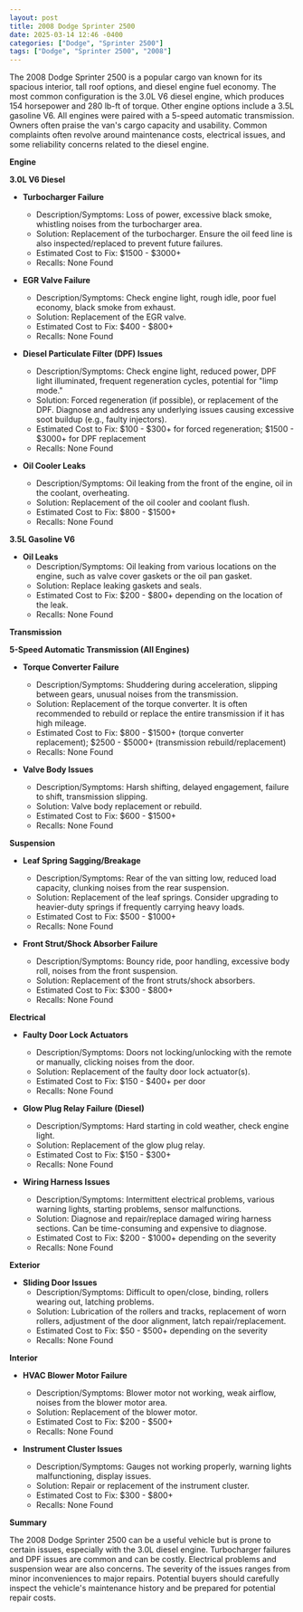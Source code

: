 ```yaml
---
layout: post
title: 2008 Dodge Sprinter 2500
date: 2025-03-14 12:46 -0400
categories: ["Dodge", "Sprinter 2500"]
tags: ["Dodge", "Sprinter 2500", "2008"]
---
```

The 2008 Dodge Sprinter 2500 is a popular cargo van known for its spacious interior, tall roof options, and diesel engine fuel economy. The most common configuration is the 3.0L V6 diesel engine, which produces 154 horsepower and 280 lb-ft of torque. Other engine options include a 3.5L gasoline V6. All engines were paired with a 5-speed automatic transmission. Owners often praise the van's cargo capacity and usability. Common complaints often revolve around maintenance costs, electrical issues, and some reliability concerns related to the diesel engine.

**Engine**

**3.0L V6 Diesel**

*   **Turbocharger Failure**
    *   Description/Symptoms: Loss of power, excessive black smoke, whistling noises from the turbocharger area.
    *   Solution: Replacement of the turbocharger. Ensure the oil feed line is also inspected/replaced to prevent future failures.
    *   Estimated Cost to Fix: $1500 - $3000+
    *   Recalls: None Found

*   **EGR Valve Failure**
    *   Description/Symptoms: Check engine light, rough idle, poor fuel economy, black smoke from exhaust.
    *   Solution: Replacement of the EGR valve.
    *   Estimated Cost to Fix: $400 - $800+
    *   Recalls: None Found

*   **Diesel Particulate Filter (DPF) Issues**
    *   Description/Symptoms: Check engine light, reduced power, DPF light illuminated, frequent regeneration cycles, potential for "limp mode."
    *   Solution: Forced regeneration (if possible), or replacement of the DPF. Diagnose and address any underlying issues causing excessive soot buildup (e.g., faulty injectors).
    *   Estimated Cost to Fix: $100 - $300+ for forced regeneration; $1500 - $3000+ for DPF replacement
    *   Recalls: None Found

*   **Oil Cooler Leaks**
    *   Description/Symptoms: Oil leaking from the front of the engine, oil in the coolant, overheating.
    *   Solution: Replacement of the oil cooler and coolant flush.
    *   Estimated Cost to Fix: $800 - $1500+
    *   Recalls: None Found

**3.5L Gasoline V6**
* **Oil Leaks**
  * Description/Symptoms: Oil leaking from various locations on the engine, such as valve cover gaskets or the oil pan gasket.
  * Solution: Replace leaking gaskets and seals.
  * Estimated Cost to Fix: $200 - $800+ depending on the location of the leak.
  * Recalls: None Found

**Transmission**

**5-Speed Automatic Transmission (All Engines)**

*   **Torque Converter Failure**
    *   Description/Symptoms: Shuddering during acceleration, slipping between gears, unusual noises from the transmission.
    *   Solution: Replacement of the torque converter. It is often recommended to rebuild or replace the entire transmission if it has high mileage.
    *   Estimated Cost to Fix: $800 - $1500+ (torque converter replacement); $2500 - $5000+ (transmission rebuild/replacement)
    *   Recalls: None Found

*   **Valve Body Issues**
    *   Description/Symptoms: Harsh shifting, delayed engagement, failure to shift, transmission slipping.
    *   Solution: Valve body replacement or rebuild.
    *   Estimated Cost to Fix: $600 - $1500+
    *   Recalls: None Found

**Suspension**

*   **Leaf Spring Sagging/Breakage**
    *   Description/Symptoms: Rear of the van sitting low, reduced load capacity, clunking noises from the rear suspension.
    *   Solution: Replacement of the leaf springs. Consider upgrading to heavier-duty springs if frequently carrying heavy loads.
    *   Estimated Cost to Fix: $500 - $1000+
    *   Recalls: None Found

*   **Front Strut/Shock Absorber Failure**
    *   Description/Symptoms: Bouncy ride, poor handling, excessive body roll, noises from the front suspension.
    *   Solution: Replacement of the front struts/shock absorbers.
    *   Estimated Cost to Fix: $300 - $800+
    *   Recalls: None Found

**Electrical**

*   **Faulty Door Lock Actuators**
    *   Description/Symptoms: Doors not locking/unlocking with the remote or manually, clicking noises from the door.
    *   Solution: Replacement of the faulty door lock actuator(s).
    *   Estimated Cost to Fix: $150 - $400+ per door
    *   Recalls: None Found

*   **Glow Plug Relay Failure (Diesel)**
    *   Description/Symptoms: Hard starting in cold weather, check engine light.
    *   Solution: Replacement of the glow plug relay.
    *   Estimated Cost to Fix: $150 - $300+
    *   Recalls: None Found

*   **Wiring Harness Issues**
    *   Description/Symptoms: Intermittent electrical problems, various warning lights, starting problems, sensor malfunctions.
    *   Solution: Diagnose and repair/replace damaged wiring harness sections. Can be time-consuming and expensive to diagnose.
    *   Estimated Cost to Fix: $200 - $1000+ depending on the severity
    *   Recalls: None Found

**Exterior**

*   **Sliding Door Issues**
    *   Description/Symptoms: Difficult to open/close, binding, rollers wearing out, latching problems.
    *   Solution: Lubrication of the rollers and tracks, replacement of worn rollers, adjustment of the door alignment, latch repair/replacement.
    *   Estimated Cost to Fix: $50 - $500+ depending on the severity
    *   Recalls: None Found

**Interior**

*   **HVAC Blower Motor Failure**
    *   Description/Symptoms: Blower motor not working, weak airflow, noises from the blower motor area.
    *   Solution: Replacement of the blower motor.
    *   Estimated Cost to Fix: $200 - $500+
    *   Recalls: None Found

*   **Instrument Cluster Issues**
    *   Description/Symptoms: Gauges not working properly, warning lights malfunctioning, display issues.
    *   Solution: Repair or replacement of the instrument cluster.
    *   Estimated Cost to Fix: $300 - $800+
    *   Recalls: None Found

**Summary**

The 2008 Dodge Sprinter 2500 can be a useful vehicle but is prone to certain issues, especially with the 3.0L diesel engine. Turbocharger failures and DPF issues are common and can be costly. Electrical problems and suspension wear are also concerns. The severity of the issues ranges from minor inconveniences to major repairs. Potential buyers should carefully inspect the vehicle's maintenance history and be prepared for potential repair costs.


